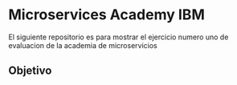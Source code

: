 # Microservices Academy IBM
El siguiente repositorio es para mostrar el ejercicio numero uno de evaluacion de la academia de microservicios

## Objetivo 
